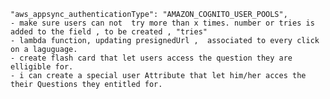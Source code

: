     "aws_appsync_authenticationType": "AMAZON_COGNITO_USER_POOLS",
    - make sure users can not  try more than x times. number or tries is added to the field , to be created , "tries"
    - lambda function, updating presignedUrl ,  associated to every click on a laguguage. 
    - create flash card that let users access the question they are elligible for.
    - i can create a special user Attribute that let him/her acces the their Questions they entitled for. 


